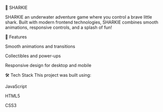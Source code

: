 🦈 SHARKIE

SHARKIE an underwater adventure game where you control a brave little shark. Built with modern frontend technologies, SHARKIE combines smooth animations, responsive controls, and a splash of fun!

🚀 Features

Smooth animations and transitions

Collectibles and power-ups

Responsive design for desktop and mobile

🛠️ Tech Stack
This project was built using:

JavaScript

HTML5

CSS3
